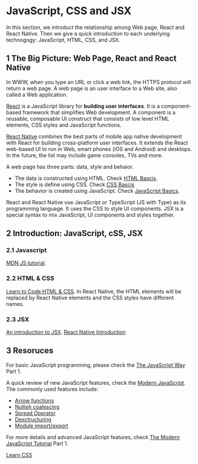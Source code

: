 # JavaScript, CSS and JSX

In this section, we introduct the relationship among Web page, React and React Native. Then we give a quick introduction to each underlying technogogy: JavaScript, HTML, CSS, and JSX.

## 1 The Big Picture: Web Page, React and React Native

In WWW, when you type an URL or click a web link, the HTTPS protocol will return a web page. A web page is an user interface to a Web site, also called a Web application.

[React](https://reactjs.org/) is a JavaScript library for **building user interfaces**. It is a component-based framework that simplifies Web development. A component is a reusable, composable UI construct that consists of low level HTML elements, CSS styles and JavaScript functions.

[React Native](https://reactnative.dev/) combines the best parts of mobile app native development with React for building cross-platform user interfaces. It extends the React web-based UI to run in Web, smart phones (iOS and Android) and desktops. In the future, the list may include game consoles, TVs and more.

A web page has three parts: data, style and behaior.

- The data is constructed using HTML. Check [HTML Bascis](https://developer.mozilla.org/en-US/docs/Learn/Getting_started_with_the_web/HTML_basics).
- The style is define using CSS. Check [CSS Bascis](https://developer.mozilla.org/en-US/docs/Learn/Getting_started_with_the_web/CSS_basics)
- The behavior is created using JavaScript. Check [JavaScript Basics](https://developer.mozilla.org/en-US/docs/Learn/Getting_started_with_the_web/JavaScript_basics).

React and React Native use JavaScript or TypeScript (JS with Type) as its programming language. It uses the CSS to style UI components. JSX is a special syntax to mix JavaScript, UI components and styles together.

## 2 Introduction: JavaScript, cSS, JSX

### 2.1 Javascript

[MDN JS tutorial](https://developer.mozilla.org/en-US/docs/Web/JavaScript/A_re-introduction_to_JavaScript).

### 2.2 HTML & CSS

[Learn to Code HTML & CSS](https://learn.shayhowe.com/html-css/). In React Native, the HTML elements will be replaced by React Native elements and the CSS styles have different names.

### 2.3 JSX

[An introduction to JSX](jsx.md).
[React Native Introduction](https://reactnative.dev/docs/getting-started)

## 3 Resoruces

For basic JavaScript programming, please check the [The JavaScript Way](https://github.com/thejsway/thejsway) Part 1.

A quick review of new JavaScript features, check the [Modern JavaScript](https://turriate.com/articles/modern-javascript-everything-you-missed-over-10-years). The commonly used features include:

- [Arrow functions](https://turriate.com/articles/modern-javascript-everything-you-missed-over-10-years#arrows)
- [Nullish coalescing](https://turriate.com/articles/modern-javascript-everything-you-missed-over-10-years#optional-chaining)
- [Spread Operator](https://turriate.com/articles/modern-javascript-everything-you-missed-over-10-years#spread)
- [Desctructuring](https://turriate.com/articles/modern-javascript-everything-you-missed-over-10-years#destructuring)
- [Module import/export](https://turriate.com/articles/modern-javascript-everything-you-missed-over-10-years#modules)

For more details and advanced JavaScript features, check [The Modern JavaScript Tutorial](https://javascript.info/) Part 1.

[Learn CSS](https://web.dev/learn/css/)
